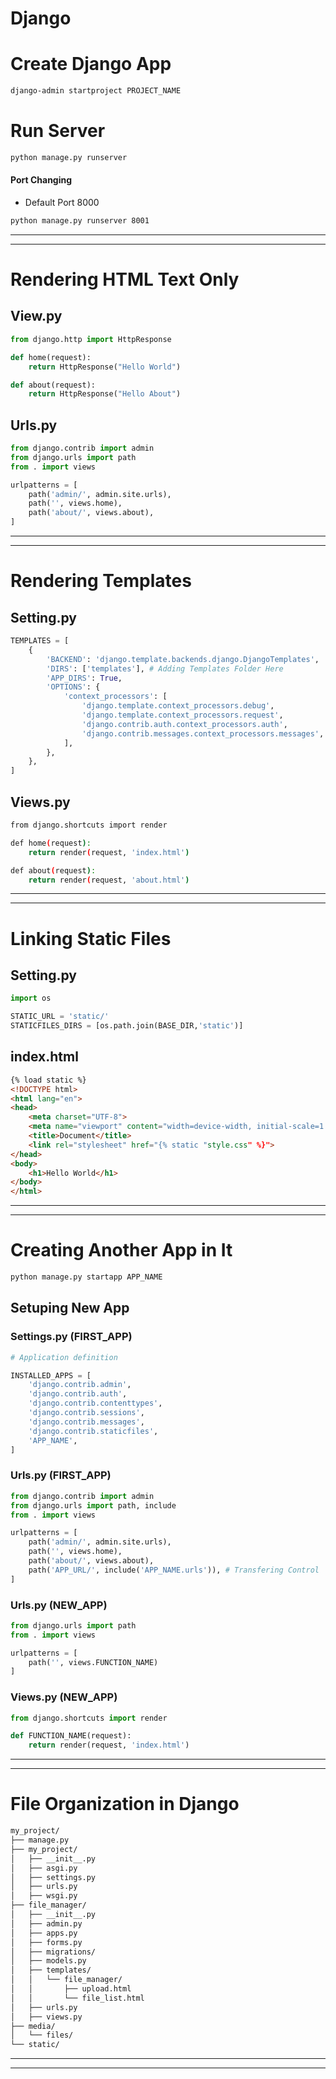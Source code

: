 # Django
# Create Django App
```bash
django-admin startproject PROJECT_NAME
```
# Run Server
```bash
python manage.py runserver
```
#### Port Changing
* Default Port 8000
```bash
python manage.py runserver 8001
```
---------------------------------------------------
---------------------------------------------------
# Rendering HTML Text Only
## View.py 
```python
from django.http import HttpResponse

def home(request):
    return HttpResponse("Hello World")

def about(request):
    return HttpResponse("Hello About")
```

## Urls.py
```python
from django.contrib import admin
from django.urls import path
from . import views

urlpatterns = [
    path('admin/', admin.site.urls),
    path('', views.home),
    path('about/', views.about),
]
```
------------------------------------------------
------------------------------------------------
# Rendering Templates
## Setting.py
```python
TEMPLATES = [
    {
        'BACKEND': 'django.template.backends.django.DjangoTemplates',
        'DIRS': ['templates'], # Adding Templates Folder Here
        'APP_DIRS': True,
        'OPTIONS': {
            'context_processors': [
                'django.template.context_processors.debug',
                'django.template.context_processors.request',
                'django.contrib.auth.context_processors.auth',
                'django.contrib.messages.context_processors.messages',
            ],
        },
    },
]
```
## Views.py
```bash
from django.shortcuts import render

def home(request):
    return render(request, 'index.html')

def about(request):
    return render(request, 'about.html')
```
----------------------------------------
----------------------------------------
# Linking Static Files
## Setting.py
```python
import os

STATIC_URL = 'static/'
STATICFILES_DIRS = [os.path.join(BASE_DIR,'static')]
```
## index.html
```html
{% load static %}
<!DOCTYPE html>
<html lang="en">
<head>
    <meta charset="UTF-8">
    <meta name="viewport" content="width=device-width, initial-scale=1.0">
    <title>Document</title>
    <link rel="stylesheet" href="{% static "style.css" %}">
</head>
<body>
    <h1>Hello World</h1>
</body>
</html>
```

----------------------------------------
----------------------------------------
# Creating Another App in It
```bash
python manage.py startapp APP_NAME
```
## Setuping New App
### Settings.py (FIRST_APP)
```python
# Application definition

INSTALLED_APPS = [
    'django.contrib.admin',
    'django.contrib.auth',
    'django.contrib.contenttypes',
    'django.contrib.sessions',
    'django.contrib.messages',
    'django.contrib.staticfiles',
    'APP_NAME',
]
```
### Urls.py (FIRST_APP)
```python
from django.contrib import admin
from django.urls import path, include
from . import views

urlpatterns = [
    path('admin/', admin.site.urls),
    path('', views.home),
    path('about/', views.about),
    path('APP_URL/', include('APP_NAME.urls')), # Transfering Control
]
```
### Urls.py (NEW_APP)
```python
from django.urls import path
from . import views

urlpatterns = [
    path('', views.FUNCTION_NAME)
]
```
### Views.py (NEW_APP)
```python
from django.shortcuts import render

def FUNCTION_NAME(request):
    return render(request, 'index.html')
```

----------------------------------------
----------------------------------------
# File Organization in Django
```bash
my_project/
├── manage.py
├── my_project/
│   ├── __init__.py
│   ├── asgi.py
│   ├── settings.py
│   ├── urls.py
│   ├── wsgi.py
├── file_manager/
│   ├── __init__.py
│   ├── admin.py
│   ├── apps.py
│   ├── forms.py
│   ├── migrations/
│   ├── models.py
│   ├── templates/
│   │   └── file_manager/
│   │       ├── upload.html
│   │       └── file_list.html
│   ├── urls.py
│   ├── views.py
├── media/
│   └── files/
└── static/
```
------------------------------------------
------------------------------------------

